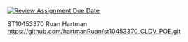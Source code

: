 [![Review Assignment Due Date](https://classroom.github.com/assets/deadline-readme-button-22041afd0340ce965d47ae6ef1cefeee28c7c493a6346c4f15d667ab976d596c.svg)](https://classroom.github.com/a/CI6k5J4n)

ST10453370 Ruan Hartman
https://github.com/hartmanRuan/st10453370_CLDV_POE.git